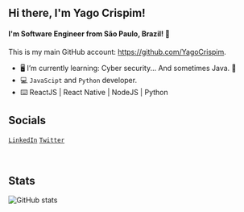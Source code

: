 ## Hi there, I'm Yago Crispim!
#### I'm Software Engineer from São Paulo, Brazil! 👋

This is my main GitHub account: https://github.com/YagoCrispim.

- 🖥️ I’m currently learning: Cyber security... And sometimes Java. 👀
- 💻 ```JavaScipt``` and ```Python``` developer.
- ⌨️ ReactJS | React Native | NodeJS | Python
## Socials
<a href="https://www.linkedin.com/in/yago-crispim-66b01619b/" target="blank" rel="noopener noreferrer">```LinkedIn```</a>
<a href="https://twitter.com/Souza_R96" target="blank" rel="noopener noreferrer">```Twitter```</a>

<br />

## Stats 

![GitHub stats](https://github-readme-stats.vercel.app/api?username=YagoCrispim&show_icons=true)
